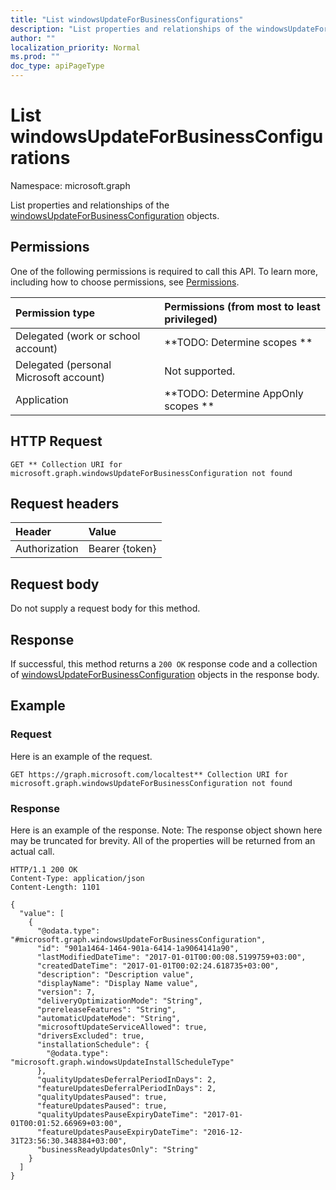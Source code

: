 ```yaml
---
title: "List windowsUpdateForBusinessConfigurations"
description: "List properties and relationships of the windowsUpdateForBusinessConfiguration objects."
author: ""
localization_priority: Normal
ms.prod: ""
doc_type: apiPageType
---
```


# List windowsUpdateForBusinessConfigurations

Namespace: microsoft.graph

List properties and relationships of the [windowsUpdateForBusinessConfiguration](../resources/windowsupdateforbusinessconfiguration.md) objects.

## Permissions
One of the following permissions is required to call this API. To learn more, including how to choose permissions, see [Permissions](/concepts/permissions-reference.md).

|Permission type|Permissions (from most to least privileged)|
|:---|:---|
|Delegated (work or school account)|**TODO: Determine scopes **|
|Delegated (personal Microsoft account)|Not supported.|
|Application|**TODO: Determine AppOnly scopes **|

## HTTP Request
<!-- {
  "blockType": "ignored"
}
-->
``` http
GET ** Collection URI for microsoft.graph.windowsUpdateForBusinessConfiguration not found
```

## Request headers
|Header|Value|
|:---|:---|
|Authorization|Bearer {token}|

## Request body
Do not supply a request body for this method.

## Response
If successful, this method returns a `200 OK` response code and a collection of [windowsUpdateForBusinessConfiguration](../resources/windowsupdateforbusinessconfiguration.md) objects in the response body.

## Example

### Request
Here is an example of the request.
<!-- {
  "blockType": "request",
  "name": "get_windowsupdateforbusinessconfiguration"
}
-->
``` http
GET https://graph.microsoft.com/localtest** Collection URI for microsoft.graph.windowsUpdateForBusinessConfiguration not found
```

### Response
Here is an example of the response. Note: The response object shown here may be truncated for brevity. All of the properties will be returned from an actual call.
<!-- {
  "blockType": "response",
  "truncated": true,
  "@odata.type": "collection(microsoft.graph.windowsupdateforbusinessconfiguration)"
}
-->
``` http
HTTP/1.1 200 OK
Content-Type: application/json
Content-Length: 1101

{
  "value": [
    {
      "@odata.type": "#microsoft.graph.windowsUpdateForBusinessConfiguration",
      "id": "901a1464-1464-901a-6414-1a9064141a90",
      "lastModifiedDateTime": "2017-01-01T00:00:08.5199759+03:00",
      "createdDateTime": "2017-01-01T00:02:24.618735+03:00",
      "description": "Description value",
      "displayName": "Display Name value",
      "version": 7,
      "deliveryOptimizationMode": "String",
      "prereleaseFeatures": "String",
      "automaticUpdateMode": "String",
      "microsoftUpdateServiceAllowed": true,
      "driversExcluded": true,
      "installationSchedule": {
        "@odata.type": "microsoft.graph.windowsUpdateInstallScheduleType"
      },
      "qualityUpdatesDeferralPeriodInDays": 2,
      "featureUpdatesDeferralPeriodInDays": 2,
      "qualityUpdatesPaused": true,
      "featureUpdatesPaused": true,
      "qualityUpdatesPauseExpiryDateTime": "2017-01-01T00:01:52.66969+03:00",
      "featureUpdatesPauseExpiryDateTime": "2016-12-31T23:56:30.348384+03:00",
      "businessReadyUpdatesOnly": "String"
    }
  ]
}
```

